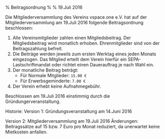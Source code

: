 % Beitragsordnung
% 
% 19.Juli 2016

Die Mitgliederversammlung des Vereins vspace.one e.V. hat auf der Mitgliederversammlung  am 19.Juli 2016 folgende Beitragsordnung beschlossen:

1. Alle Vereinsmitglieder zahlen einen Mitgliedsbeitrag. Der Mitgliedsbeitrag wird monatlich erhoben. Ehrenmitglieder sind von der Beitragszahlung befreit.
2. Die Beiträge werden jeweils zum ersten Werktag eines jeden Monats eingezogen. Das Mitglied erteilt dem Verein hierfür ein SEPA-Lastschriftmandat oder richtet einen Dauerauftrag je nach Wahl ein.
3. Der monatliche Beitrag beträgt:
    + Für Normale Mitglieder: `15.00 €`
    + Für Erwerbsgeminderte: `7.00 €`
4. Der Verein erhebt keine Aufnahmegebühr.


Beschlossen am 19.Juli 2016 einstimmig durch die Gründungerveranstaltung.

Historie:
Version 1: Gründungsveranstaltung am 14.Juni 2016

Version 2: Mitgliederversammlung am 19.Juli 2016
Änderungen: Beitragssätze auf 15 bzw. 7 Euro pro Monat reduziert, da unerwartet keine Mietkosten anfallen.



